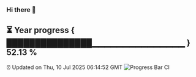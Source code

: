 ### Hi there 👋
⏳ Year progress { ███████████████▁▁▁▁▁▁▁▁▁▁▁▁▁▁▁ } 52.13 %
---
⏰ Updated on Thu, 10 Jul 2025 06:14:52 GMT
![Progress Bar CI](https://github.com/Moyi321/Moyi321/workflows/Progress%20Bar%20CI/badge.svg)
